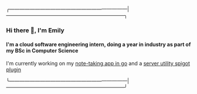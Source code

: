 ╭———————————————————————|———————————————————————╮
### Hi there 👋, I'm Emily
#### I'm a cloud software engineering intern, doing a year in industry as part of my BSc in Computer Science
I'm currently working on my [note-taking app in go](https://github.com/dronade/note-taking) and a [server utility spigot plugin](https://github.com/dronade/simple-server-plugins)

╰———————————————————————|———————————————————————╯
